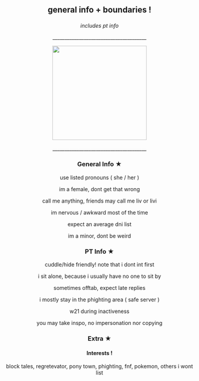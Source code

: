 ## <p align="center"> general info + boundaries !
 
*<p align="center"> includes pt info*

<p align="center"> _______________________________________

<p align="center">
<img src= https://static.wikia.nocookie.net/projectsekai/images/5/53/Stamp0220.png/revision/latest?cb width=250>

</p>

<p align="center"> _______________________________________

### <p align="center"> General Info ★
<p align="center"> use listed pronouns ( she / her )
<p align="center"> im a female, dont get that wrong
<p align="center"> call me anything, friends may call me liv or livi
<p align="center"> im nervous / awkward most of the time
<p align="center"> expect an average dni list
<p align="center"> im a minor, dont be weird

### <p align="center"> PT Info ★
<p align="center"> cuddle/hide friendly! note that i dont int first
<p align="center"> i sit alone, because i usually have no one to sit by
<p align="center"> sometimes offtab, expect late replies
<p align="center"> i mostly stay in the phighting area ( safe server )
<p align="center"> w21 during inactiveness
<p align="center"> you may take inspo, no impersonation nor copying

### <p align="center"> Extra ★
#### <p align="center"> Interests !
<p align="center"> block tales, regretevator, pony town, phighting, fnf, pokemon, others i wont list

